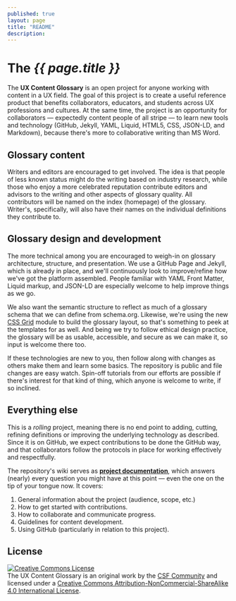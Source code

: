 ```yaml
---
published: true
layout: page
title: "README"
description: 
---
```


<h1 class="term-title">The <i>{{ page.title }}</i></h1>

The **UX Content Glossary** is an open project for anyone working with content in a UX field. The goal of this project is to create a useful reference product that benefits collaborators, educators, and students across UX professions and cultures. At the same time, the project is an opportunity for collaborators — expectedly content people of all stripe — to learn new tools and technology (GitHub, Jekyll, YAML, Liquid, HTML5, CSS, JSON-LD, and Markdown), because there's more to collaborative writing than MS Word.

## Glossary content 

Writers and editors are encouraged to get involved. The idea is that people of less known status might do the writing based on industry research, while those who enjoy a more celebrated reputation contribute editors and advisors to the writing and other aspects of glossary quality. All contributors will be named on the index (homepage) of the glossary. Writer's, specifically, will also have their names on the individual definitions they contribute to.   

## Glossary design and development

The more technical among you are encouraged to weigh-in on glossary architecture, structure, and presentation. We use a GitHub Page and Jekyll, which is already in place, and we'll continuously look to improve/refine how we've got the platform assembled. People familiar with YAML Front Matter, Liquid markup, and JSON-LD are especially welcome to help improve things as we go.

We also want the semantic structure to reflect as much of a glossary schema that we can define from schema.org. Likewise, we're using the new [CSS Grid](https://www.w3.org/TR/css-grid-1/) module to build the glossary layout, so that's something to peek at the templates for as well. And being we try to follow ethical design practice, the glossary will be as usable, accessible, and secure as we can make it, so input is welcome there too. 

If these technologies are new to you, then follow along with changes as others make them and learn some basics. The repository is public and file changes are easy watch. Spin-off tutorials from our efforts are possible if there's interest for that kind of thing, which anyone is welcome to write, if so inclined. 

## Everything else

This is a _rolling_ project, meaning there is no end point to adding, cutting, refining definitions or improving the underlying technology as described. Since it is on GitHub, we expect contributions to be done the GitHub way, and that collaborators follow the protocols in place for working effectively and respectfully. 

The repository's wiki serves as **[project documentation](https://github.com/content-strategy-forum/csf-glossary/wiki)**, which answers (nearly) every question you might have at this point — even the one on the tip of your tongue now. It covers:

1. General information about the project (audience, scope, etc.)
1. How to get started with contributions.
1. How to collaborate and communicate progress.
1. Guidelines for content development.
1. Using GitHub (particularly in relation to this project).

## License 

<a rel="license" href="http://creativecommons.org/licenses/by-nc-sa/4.0/"><img alt="Creative Commons License" style="border-width:0" src="https://i.creativecommons.org/l/by-nc-sa/4.0/88x31.png" /></a><br /><span xmlns:dct="http://purl.org/dc/terms/" property="dct:title">The UX Content Glossary</span> is an original work by the <a xmlns:cc="http://creativecommons.org/ns#" href="https://csf.community" property="cc:attributionName" rel="cc:attributionURL">CSF Community</a> and licensed under a <a rel="license" href="http://creativecommons.org/licenses/by-nc-sa/4.0/">Creative Commons Attribution-NonCommercial-ShareAlike 4.0 International License</a>.
